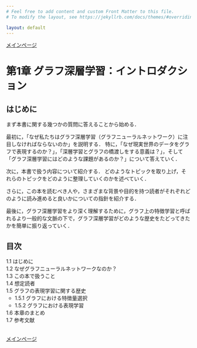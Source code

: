 ```yaml
---
# Feel free to add content and custom Front Matter to this file.
# To modify the layout, see https://jekyllrb.com/docs/themes/#overriding-theme-defaults

layout: default
---
```

<a href="../">メインページ</a>

<h1>第1章 グラフ深層学習：イントロダクション</h1>

<h2>はじめに</h2>
まず本書に関する幾つかの質問に答えることから始める．

最初に，「なぜ私たちはグラフ深層学習（グラフニューラルネットワーク）に注目しなければならないのか」を説明する．
特に，「なぜ現実世界のデータをグラフで表現するのか？」，「深層学習とグラフの橋渡しをする意義は？」，そして「グラフ深層学習にはどのような課題があるのか？」について答えていく．

次に，本書で扱う内容について紹介する．
どのようなトピックを取り上げ，それらのトピックをどのように整理していくのかを述べていく．

さらに，この本を読むべき人や，さまざまな背景や目的を持つ読者がそれぞれどのように読み進めると良いかについての指針を紹介する．

最後に，グラフ深層学習をより深く理解するために，グラフ上の特徴学習と呼ばれるより一般的な文脈の下で，グラフ深層学習がどのような歴史をたどってきたかを簡単に振り返っていく．

<h2>目次</h2>
<ul style="list-style-type: none; padding-left:0;">
  <li>1.1 はじめに</li>
  <li>1.2 なぜグラフニューラルネットワークなのか？</li>
  <li>1.3 この本で扱うこと</li>
  <li>1.4 想定読者</li>
  <li>1.5 グラフの表現学習に関する歴史
    <ul>
      <li>1.5.1 グラフにおける特徴量選択</li>
      <li>1.5.2 グラフにおける表現学習</li>
    </ul>
  </li>
  <li>1.6 本章のまとめ</li>
  <li>1.7 参考文献</li>
</ul>

<br>
<a href="../">メインページ</a>
